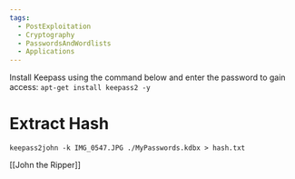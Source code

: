 ```yaml
---
tags:
  - PostExploitation
  - Cryptography
  - PasswordsAndWordlists
  - Applications
---
```


Install Keepass using the command below and enter the password to gain access:
`apt-get install keepass2 -y`


# Extract Hash

`keepass2john -k IMG_0547.JPG ./MyPasswords.kdbx > hash.txt`

[[John the Ripper]]